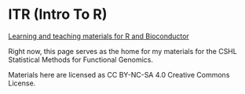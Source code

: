 # ITR (Intro To R)

[Learning and teaching materials for R and Bioconductor](https://seandavi.github.io/ITR/)

Right now, this page serves as the home for my materials for the CSHL Statistical Methods for Functional Genomics.

Materials here are licensed as CC BY-NC-SA 4.0 Creative Commons License.
